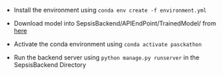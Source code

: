 - Install the environment using
  `conda env create -f environment.yml`

- Download model into SepsisBackend/APIEndPoint/TrainedModel/
  from [here](https://drive.google.com/file/d/1-21YgMwcJN7CwOaQVQX2JQwy1V_044Z3/view?usp=sharing) 

- Activate the conda environment using
  `conda activate pasckathon`

- Run the backend server using `python manage.py runserver` in the SepsisBackend Directory
